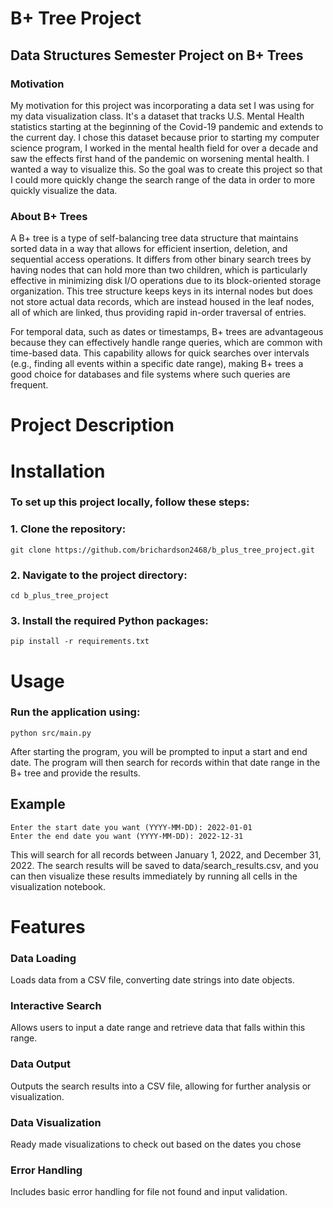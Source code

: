 # B+ Tree Project
## Data Structures Semester Project on B+ Trees
### Motivation
My motivation for this project was incorporating a data set I was using for my data visualization class. It's a dataset that tracks U.S. Mental Health statistics starting at the beginning of the Covid-19 pandemic and extends to the current day. I chose this dataset because prior to starting my computer science program, I worked in the mental health field for over a decade and saw the effects first hand of the pandemic on worsening mental health. I wanted a way to visualize this. So the goal was to create this project so that I could more quickly change the search range of the data in order to more quickly visualize the data.
### About B+ Trees
A B+ tree is a type of self-balancing tree data structure that maintains sorted data in a way that allows for efficient insertion, deletion, and sequential access operations. It differs from other binary search trees by having nodes that can hold more than two children, which is particularly effective in minimizing disk I/O operations due to its block-oriented storage organization. This tree structure keeps keys in its internal nodes but does not store actual data records, which are instead housed in the leaf nodes, all of which are linked, thus providing rapid in-order traversal of entries.

For temporal data, such as dates or timestamps, B+ trees are advantageous because they can effectively handle range queries, which are common with time-based data. This capability allows for quick searches over intervals (e.g., finding all events within a specific date range), making B+ trees a good choice for databases and file systems where such queries are frequent.
# Project Description

# Installation
### To set up this project locally, follow these steps:
### 1. Clone the repository:
    git clone https://github.com/brichardson2468/b_plus_tree_project.git
### 2. Navigate to the project directory:
    cd b_plus_tree_project
### 3. Install the required Python packages:
    pip install -r requirements.txt
# Usage
### Run the application using:
    python src/main.py
After starting the program, you will be prompted to input a start and end date. The program will then search for records within that date range in the B+ tree and provide the results.
## Example
    Enter the start date you want (YYYY-MM-DD): 2022-01-01
    Enter the end date you want (YYYY-MM-DD): 2022-12-31
This will search for all records between January 1, 2022, and December 31, 2022. The search results will be saved to data/search_results.csv, and you can then visualize these results immediately by running all cells in the visualization notebook.
# Features
### Data Loading
Loads data from a CSV file, converting date strings into date objects.
### Interactive Search
Allows users to input a date range and retrieve data that falls within this range.
### Data Output
Outputs the search results into a CSV file, allowing for further analysis or visualization.
### Data Visualization
Ready made visualizations to check out based on the dates you chose
### Error Handling
Includes basic error handling for file not found and input validation.